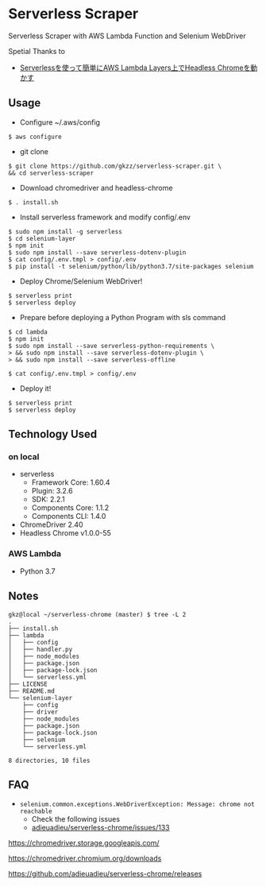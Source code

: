 # Serverless Scraper

Serverless Scraper with AWS Lambda Function and Selenium WebDriver


Spetial Thanks to

- [Serverlessを使って簡単にAWS Lambda Layers上でHeadless Chromeを動かす](https://blog.ikedaosushi.com/entry/2018/12/22/231421)

## Usage

- Configure ~/.aws/config
```
$ aws configure
```


- git clone
```
$ git clone https://github.com/gkzz/serverless-scraper.git \
&& cd serverless-scraper
```

- Download chromedriver and headless-chrome
```
$ . install.sh
```

- Install serverless framework and modify config/.env
```
$ sudo npm install -g serverless
$ cd selenium-layer
$ npm init
$ sudo npm install --save serverless-dotenv-plugin
$ cat config/.env.tmpl > config/.env
$ pip install -t selenium/python/lib/python3.7/site-packages selenium
```

- Deploy Chrome/Selenium WebDriver!
```
$ serverless print
$ serverless deploy
```

- Prepare before deploying a Python Program with sls command
```
$ cd lambda
$ npm init
$ sudo npm install --save serverless-python-requirements \
> && sudo npm install --save serverless-dotenv-plugin \
> && sudo npm install --save serverless-offline

$ cat config/.env.tmpl > config/.env
```

- Deploy it!
```
$ serverless print
$ serverless deploy
```

## Technology Used

### on local
- serverless
    - Framework Core: 1.60.4
    - Plugin: 3.2.6
    - SDK: 2.2.1
    - Components Core: 1.1.2
    - Components CLI: 1.4.0
- ChromeDriver 2.40
- Headless Chrome v1.0.0-55

### AWS Lambda
- Python 3.7

## Notes

```
gkz@local ~/serverless-chrome (master) $ tree -L 2
.
├── install.sh
├── lambda
│   ├── config
│   ├── handler.py
│   ├── node_modules
│   ├── package.json
│   ├── package-lock.json
│   └── serverless.yml
├── LICENSE
├── README.md
└── selenium-layer
    ├── config
    ├── driver
    ├── node_modules
    ├── package.json
    ├── package-lock.json
    ├── selenium
    └── serverless.yml

8 directories, 10 files
```


## FAQ

- `selenium.common.exceptions.WebDriverException: Message: chrome not reachable`
    - Check the following issues
    - [adieuadieu/serverless-chrome/issues/133](https://github.com/adieuadieu/serverless-chrome/issues/133)


https://chromedriver.storage.googleapis.com/

https://chromedriver.chromium.org/downloads

https://github.com/adieuadieu/serverless-chrome/releases
